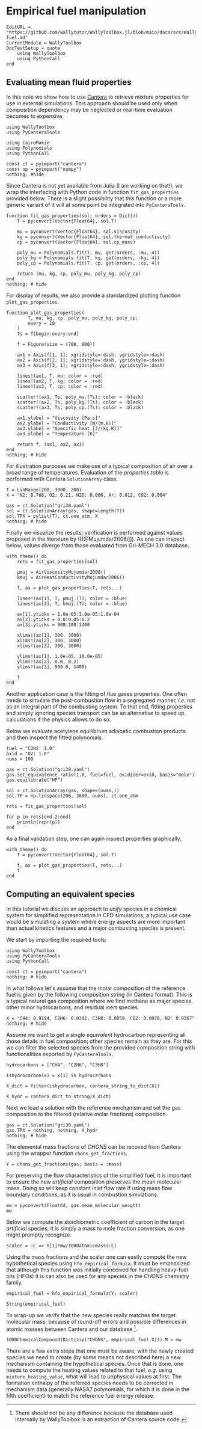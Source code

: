 # Empirical fuel manipulation

```@meta
EditURL = "https://github.com/wallytutor/WallyToolbox.jl/blob/main/docs/src/WallyToolbox/Tutorials/empirical-fuel.md"
CurrentModule = WallyToolbox
DocTestSetup = quote
    using WallyToolbox
    using PythonCall
end
```

## Evaluating mean fluid properties

In this note we show how to use [Cantera](https://cantera.org/) to retrieve mixture properties for use in external simulations. This approach should be used only when composition dependency may be neglected or real-time evaluation becomes to expensive.

```@example mean-fluid-props
using WallyToolbox
using PyCanteraTools

using CairoMakie
using Polynomials
using PythonCall

const ct = pyimport("cantera")
const np = pyimport("numpy")
nothing; #hide
```

Since Cantera is not yet available from Julia (I am working on that!), we wrap the interfacing with Python code in function `fit_gas_properties` provided below. There is a slight possibility that this function or a more generic variant of it will at some point be integrated into `PyCanteraTools`.

```@example mean-fluid-props
function fit_gas_properties(sol; orders = Dict())
    T = pyconvert(Vector{Float64}, sol.T)

    mu = pyconvert(Vector{Float64}, sol.viscosity)
    kg = pyconvert(Vector{Float64}, sol.thermal_conductivity)
    cp = pyconvert(Vector{Float64}, sol.cp_mass)

    poly_mu = Polynomials.fit(T, mu, get(orders, :mu, 4))
    poly_kg = Polynomials.fit(T, kg, get(orders, :kg, 4))
    poly_cp = Polynomials.fit(T, cp, get(orders, :cp, 4))

    return (mu, kg, cp, poly_mu, poly_kg, poly_cp)
end
nothing; # hide
```

For display of results, we also provide a standardized plotting function `plot_gas_properties`.

```@example mean-fluid-props
function plot_gas_properties(
        T, mu, kg, cp, poly_mu, poly_kg, poly_cp;
        every = 10
    )
    Ts = T[begin:every:end]

    f = Figure(size = (700, 800))

    ax1 = Axis(f[1, 1]; xgridstyle=:dash, ygridstyle=:dash)
    ax2 = Axis(f[2, 1]; xgridstyle=:dash, ygridstyle=:dash)
    ax3 = Axis(f[3, 1]; xgridstyle=:dash, ygridstyle=:dash)

    lines!(ax1, T, mu; color = :red)
    lines!(ax2, T, kg; color = :red)
    lines!(ax3, T, cp; color = :red)

    scatter!(ax1, Ts, poly_mu.(Ts); color = :black)
    scatter!(ax2, Ts, poly_kg.(Ts); color = :black)
    scatter!(ax3, Ts, poly_cp.(Ts); color = :black)

    ax1.ylabel = "Viscosity [Pa.s]"
    ax2.ylabel = "Conductivity [W/(m.K)]"
    ax3.ylabel = "Specific heat [J/(kg.K)]"
    ax3.xlabel = "Temperature [K]"

    return f, (ax1, ax2, ax3)
end
nothing; # hide
```

For illustration purposes we make use of a typical composition of air over a broad range of temperatures. Evaluation of the *properties table* is performed with Cantera `SolutionArray` class.

```@example mean-fluid-props
T = LinRange(200, 3000, 200)
X = "N2: 0.768, O2: 0.21, H2O: 0.006, Ar: 0.012, CO2: 0.004"

gas = ct.Solution("gri30.yaml")
sol = ct.SolutionArray(gas, shape=length(T))
sol.TPX = pylist(T), ct.one_atm, X
nothing; # hide
```

Finally we visualize the results; verification is performed against values proposed in the literature by ([[@Mujumdar2006i]]). As one can inspect below, values diverge from those evaluated from Gri-MECH 3.0 database.

```@example mean-fluid-props
with_theme() do
    rets = fit_gas_properties(sol)

    μmuj = AirViscosityMujumdar2006()
    kmuj = AirHeatConductivityMujumdar2006()

    f, ax = plot_gas_properties(T, rets...)

    lines!(ax[1], T, μmuj.(T); color = :blue)
    lines!(ax[2], T, kmuj.(T); color = :blue)

    ax[1].yticks = 1.0e-05:3.0e-05:1.0e-04
    ax[2].yticks = 0.0:0.05:0.2
    ax[3].yticks = 900:100:1400

    xlims!(ax[1], 300, 3000)
    xlims!(ax[2], 300, 3000)
    xlims!(ax[3], 300, 3000)

    ylims!(ax[1], 1.0e-05, 10.0e-05)
    ylims!(ax[2], 0.0, 0.2)
    ylims!(ax[3], 900.0, 1400)

    f
end
```

Another application case is the fitting of flue gases properties. One often needs to simulate the post-combustion flow in a segregated manner, *i.e.* not as an integral part of the combusting system. To that end, fitting properties and simply ignoring species transport can be an alternative to speed up calculations if the physics allows to do so.

Below we evaluate acetylene equilibrium adiabatic combustion products and then inspect the fitted polynomals.

```@example mean-fluid-props
fuel = "C2H2: 1.0"
oxid = "O2: 1.0"
nums = 100

gas = ct.Solution("gri30.yaml")
gas.set_equivalence_ratio(1.0, fuel=fuel, oxidizer=oxid, basis="mole")
gas.equilibrate("HP")

sol = ct.SolutionArray(gas, shape=(nums,))
sol.TP = np.linspace(200, 3800, nums), ct.one_atm

rets = fit_gas_properties(sol)

for p in rets[end-2:end]
    println(repr(p))
end
```

As a final validation step, one can again inspect properties graphically.

```@example mean-fluid-props
with_theme() do
    T = pyconvert(Vector{Float64}, sol.T)

    f, ax = plot_gas_properties(T, rets...)
    f
end
```

## Computing an equivalent species

In this tutorial we discuss an approach to *unify* species in a chemical system for simplified representation in CFD simulations; a typical use case would be simulating a system where energy aspects are more important than actual kinetics features and a major combusting species is present.

We start by importing the required tools:

```@example single-species-mech
using WallyToolbox
using PyCanteraTools
using PythonCall

const ct = pyimport("cantera")
nothing; # hide
```

In what follows let's assume that the molar composition of the reference fuel is given by the following composition string (in Cantera format). This is a typical natural gas composition where we find methane as major species, other minor hydrocarbons, and residual inert species.

```@example single-species-mech
X = "CH4: 0.9194, C2H6: 0.0302, C3H8: 0.0059, CO2: 0.0078, N2: 0.0367"
nothing; # hide
```

Assume we want to get a single *equivalent* hydrocarbon representing all those details in fuel composition; other species remain as they are. For this we can filter the selected species from the provided composition string with functionalities exported by `PyCanteraTools`.

```@example single-species-mech
hydrocarbons = ["CH4", "C2H6", "C3H8"]

ishydrocarbon(x) = x[1] in hydrocarbons

X_dict = filter(ishydrocarbon, cantera_string_to_dict(X))

X_hydr = cantera_dict_to_string(X_dict)
```

Next we load a solution with the reference mechanism and set the gas composition to the filtered (relative molar fractions) composition.

```@example single-species-mech
gas = ct.Solution("gri30.yaml")
gas.TPX = nothing, nothing, X_hydr
nothing; # hide
```

The elemental mass fractions of *CHONS* can be recoved from Cantera using the wrapper function `chons_get_fractions`.

```@example single-species-mech
Y = chons_get_fractions(gas; basis = :mass)
```

For preserving the flow characteristics of the simplified fuel, it is important to ensure the new *artificial* composition preserves the mean molecular mass. Doing so will keep constant inlet flow rate if using mass flow boundary conditions, as it is usual in combustion simulations.

```@example single-species-mech
mw = pyconvert(Float64, gas.mean_molecular_weight)
mw
```

Below we compute the stoichiometric coefficient of carbon in the target *artificial* species; it is simply a mass to mole fraction conversion, as one might promptly recognize.

```@example single-species-mech
scaler = :C => Y[1]*mw/1000atomicmass(:C)
```

Using the mass fractions and the scaler one can easily compute the new hypothetical species using `hfo_empirical_formula`. It must be emphasized that although this function was initially conceived for handling heavy-fuel oils (HFOs) it is can also be used for any species in the *CHONS* chemistry family.

```@example single-species-mech
empirical_fuel = hfo_empirical_formula(Y; scaler)

String(empirical_fuel)
```

To wrap-up we verify that the new species really matches the target molecular mass; because of round-off errors and possible differences in atomic masses between Cantera and our database [^1].

```@example single-species-mech
1000ChemicalCompound(Dict(zip("CHONS", empirical_fuel.X))).M ≈ mw
```

There are a few extra steps that one must be aware; with the newly created species we need to create (by some means not described here) a new mechanism containing the hypothetical species. Once that is done, one needs to compute the heating values related to that fuel, *e.g.* using `mixture_heating_value`, what will lead to unphysical values at first. The formation enthalpy of the referred species needs to be corrected in mechanism data (generally NASA7 polynomials, for which it is done in the fifth coefficient) to match the reference fuel energy release.

[^1]: There should not be any difference because the database used internally by WallyToolbox is an extraction of Cantera source code.
